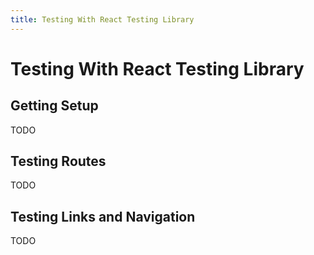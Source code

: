 ```yaml
---
title: Testing With React Testing Library
---
```


# Testing With React Testing Library

## Getting Setup

TODO

## Testing Routes

TODO

## Testing Links and Navigation

TODO
